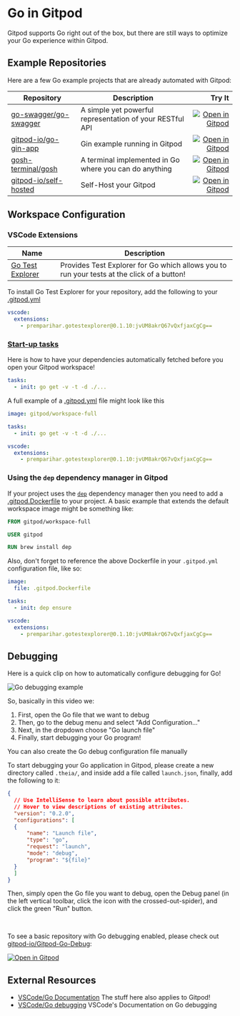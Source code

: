 # Go in Gitpod

Gitpod supports Go right out of the box, but there are still ways to optimize your Go experience within Gitpod.

## Example Repositories

Here are a few Go example projects that are already automated with Gitpod:

<div class="table-container">

| Repository                                                              |                                                                 Description                         |               Try It |
| ----------------------------------------------------------------- | ------------------------------|-------------------------------------------------------------------------------------------------: |
| [go-swagger/go-swagger](https://github.com/go-swagger/go-swagger) | A simple yet powerful representation of your RESTful API | [![Open in Gitpod](https://gitpod.io/button/open-in-gitpod.svg)](https://gitpod.io/#https://github.com/go-swagger/go-swagger) |
| [gitpod-io/go-gin-app](https://github.com/gitpod-io/go-gin-app)  | Gin example running in Gitpod |  [![Open in Gitpod](https://gitpod.io/button/open-in-gitpod.svg)](https://gitpod.io/#https://github.com/gitpod-io/go-gin-app) |
| [gosh-terminal/gosh](https://github.com/gosh-terminal/gosh)   | A terminal implemented in Go where you can do anything  |    [![Open in Gitpod](https://gitpod.io/button/open-in-gitpod.svg)](https://gitpod.io/#https://github.com/gosh-terminal/gosh) |
| [gitpod-io/self-hosted](https://github.com/gitpod-io/self-hosted) | Self-Host your Gitpod | [![Open in Gitpod](https://gitpod.io/button/open-in-gitpod.svg)](https://gitpod.io/#https://github.com/gitpod-io/self-hosted) |

</div>

## Workspace Configuration

### VSCode Extensions

<div class="table-container"> 

| Name                                                                                               | Description                                                                             |
| -------------------------------------------------------------------------------------------------- | --------------------------------------------------------------------------------------- |
| [Go Test Explorer](https://marketplace.visualstudio.com/items?itemName=premparihar.gotestexplorer) | Provides Test Explorer for Go which allows you to run your tests at the click of a button! |

</div>

To install Go Test Explorer for your repository, add the following to your [.gitpod.yml](https://www.gitpod.io/docs/config-gitpod-file/)

```YAML
vscode:
  extensions:
    - premparihar.gotestexplorer@0.1.10:jvUM8akrQ67vQxfjaxCgCg==
```

### **[Start-up tasks](https://www.gitpod.io/docs/config-start-tasks/)**

Here is how to have your dependencies automatically fetched before you open your Gitpod workspace!

```yaml
tasks:
  - init: go get -v -t -d ./...
```

A full example of a [.gitpod.yml](https://www.gitpod.io/docs/config-gitpod-file/) file might look like this

```yaml
image: gitpod/workspace-full

tasks:
  - init: go get -v -t -d ./...

vscode:
  extensions:
    - premparihar.gotestexplorer@0.1.10:jvUM8akrQ67vQxfjaxCgCg==
```

### Using the `dep` dependency manager in Gitpod

If your project uses the [`dep`](https://golang.github.io/dep/) dependency manager then you need to add a [.gitpod.Dockerfile](https://www.gitpod.io/docs/config-docker/) to your project. A basic example that extends the default workspace image might be something like:

```Dockerfile
FROM gitpod/workspace-full

USER gitpod

RUN brew install dep
```

Also, don't forget to reference the above Dockerfile in your `.gitpod.yml` configuration file, like so:

```YAML
image:
  file: .gitpod.Dockerfile

tasks:
  - init: dep ensure

vscode:
  extensions:
    - premparihar.gotestexplorer@0.1.10:jvUM8akrQ67vQxfjaxCgCg==
```

## Debugging

Here is a quick clip on how to automatically configure debugging for Go!

![Go debugging example](../images/GoDebug.gif)

So, basically in this video we:
1. First, open the Go file that we want to debug
2. Then, go to the debug menu and select "Add Configuration..."
3. Next, in the dropdown choose "Go launch file"
5. Finally, start debugging your Go program!

You can also create the Go debug configuration file manually

To start debugging your Go application in Gitpod, please create a new directory called `.theia/`, and inside add a file called `launch.json`, finally, add the following to it:
```json
{
  // Use IntelliSense to learn about possible attributes.
  // Hover to view descriptions of existing attributes.
  "version": "0.2.0",
  "configurations": [
  {
      "name": "Launch file",
      "type": "go",
      "request": "launch",
      "mode": "debug",
      "program": "${file}"
  }
  ]
}
```
Then, simply open the Go file you want to debug, open the Debug panel (in the left vertical toolbar, click the icon with the crossed-out-spider), and click the green "Run" button.

<br>


To see a basic repository with Go debugging enabled, please check out [gitpod-io/Gitpod-Go-Debug](https://github.com/gitpod-io/Gitpod-Go-Debug):

[![Open in Gitpod](https://gitpod.io/button/open-in-gitpod.svg)](https://gitpod.io/#https://github.com/gitpod-io/Gitpod-Go-Debug)

## External Resources

- [VSCode/Go Documentation](https://code.visualstudio.com/docs/languages/go) The stuff here also applies to Gitpod!
- [VSCode/Go debugging](https://github.com/Microsoft/vscode-go/wiki/Debugging-Go-code-using-VS-Code) VSCode's Documentation on Go debugging
